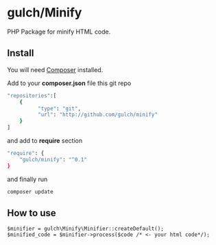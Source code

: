 # gulch/Minify
PHP Package for minify HTML code.

## Install

You will need [Composer](http://getcomposer.org) installed.

Add to your **composer.json** file this git repo
```bash
"repositories":[
    {
	      "type": "git",
	      "url": "http://github.com/gulch/minify"
    }
]
```
and add to **require** section
```bash
"require": {
    "gulch/minify": "^0.1"
}
```
and finally run
```bash
composer update
```
## How to use
```
$minifier = gulch\Minify\Minifier::createDefault();
$minified_code = $minifier->process($code /* <- your html code*/);
```